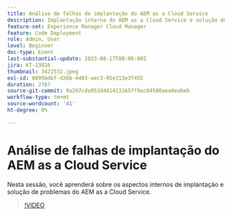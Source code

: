 ```yaml
---
title: Análise de falhas de implantação do AEM as a Cloud Service
description: Implantação interna do AEM as a Cloud Service e solução de problemas.
feature-set: Experience Manager Cloud Manager
feature: Code Deployment
role: Admin, User
level: Beginner
doc-type: Event
last-substantial-update: 2023-08-17T00:00:00Z
jira: KT-13816
thumbnail: 3422532.jpeg
exl-id: 8099bdbf-d26b-4483-aec3-95e313e3f455
duration: 2767
source-git-commit: 9a297cda953d4414131657f9ac84580aea0eabeb
workflow-type: tm+mt
source-wordcount: '41'
ht-degree: 0%

---
```


# Análise de falhas de implantação do AEM as a Cloud Service

Nesta sessão, você aprenderá sobre os aspectos internos de implantação e solução de problemas do AEM as a Cloud Service.

>[!VIDEO](https://video.tv.adobe.com/v/3422532/?learn=on)

